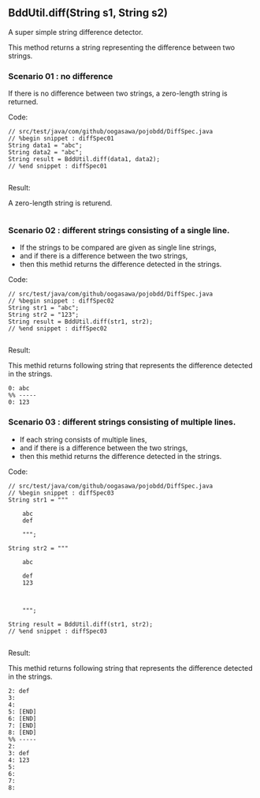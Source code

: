 
## BddUtil.diff(String s1, String s2)

A super simple string difference detector.

This method returns a string representing the difference between two strings.



### Scenario 01 : no difference

If there is no difference between two strings, a zero-length string is returned.

Code:

```
// src/test/java/com/github/oogasawa/pojobdd/DiffSpec.java
// %begin snippet : diffSpec01
String data1 = "abc";
String data2 = "abc";
String result = BddUtil.diff(data1, data2);
// %end snippet : diffSpec01


```

Result:

A zero-length string is returend.


````

````

### Scenario 02 : different strings consisting of a single line.

- If the strings to be compared are given as single line strings,
- and if there is a difference between the two strings,
- then this methid returns the difference detected in the strings.

Code:

```
// src/test/java/com/github/oogasawa/pojobdd/DiffSpec.java
// %begin snippet : diffSpec02
String str1 = "abc";
String str2 = "123";
String result = BddUtil.diff(str1, str2);
// %end snippet : diffSpec02


```

Result:

This methid returns following string that represents the difference detected in the strings.


````
0: abc
%% -----
0: 123

````

### Scenario 03 : different strings consisting of multiple lines.

- If each string consists of multiple lines,
- and if there is a difference between the two strings,
- then this methid returns the difference detected in the strings.

Code:

```
// src/test/java/com/github/oogasawa/pojobdd/DiffSpec.java
// %begin snippet : diffSpec03
String str1 = """

    abc
    def

    """;

String str2 = """

    abc

    def
    123



    """;

String result = BddUtil.diff(str1, str2);
// %end snippet : diffSpec03


```

Result:

This methid returns following string that represents the difference detected in the strings.


````
2: def
3: 
4: 
5: [END]
6: [END]
7: [END]
8: [END]
%% -----
2: 
3: def
4: 123
5: 
6: 
7: 
8: 

````
